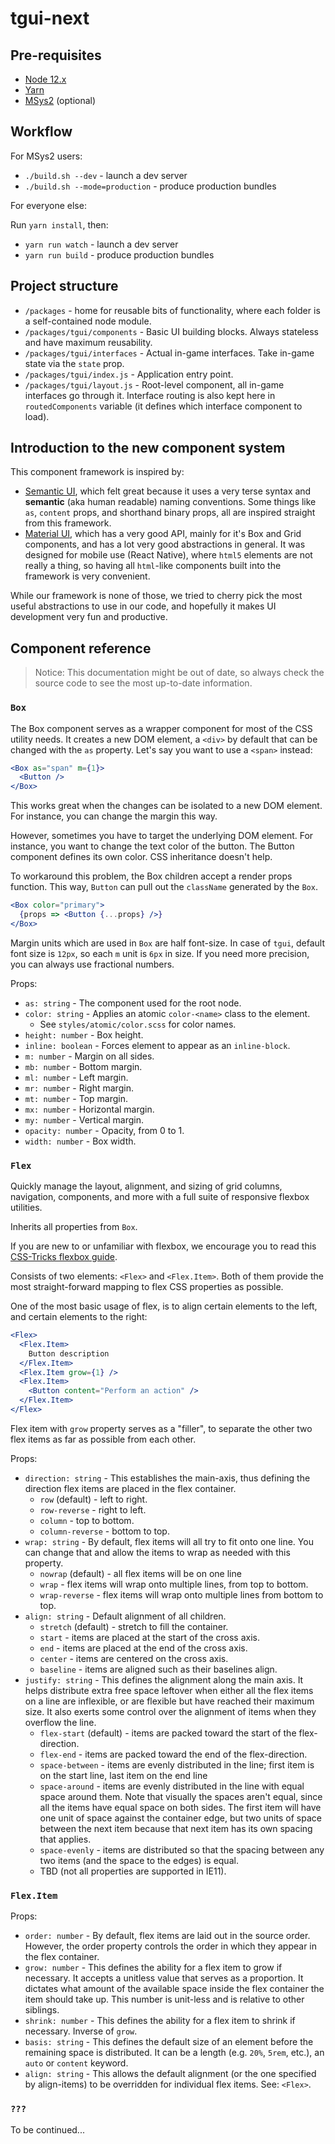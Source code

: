 # tgui-next

## Pre-requisites

- [Node 12.x](https://nodejs.org)
- [Yarn](https://yarnpkg.com)
- [MSys2](https://www.msys2.org/) (optional)

## Workflow

For MSys2 users:

- `./build.sh --dev` - launch a dev server
- `./build.sh --mode=production` - produce production bundles

For everyone else:

Run `yarn install`, then:

- `yarn run watch` - launch a dev server
- `yarn run build` - produce production bundles

## Project structure

- `/packages` - home for reusable bits of functionality, where each folder
is a self-contained node module.
- `/packages/tgui/components` - Basic UI building blocks. Always stateless
and have maximum reusability.
- `/packages/tgui/interfaces` - Actual in-game interfaces. Take in-game state
via the `state` prop.
- `/packages/tgui/index.js` - Application entry point.
- `/packages/tgui/layout.js` - Root-level component, all in-game interfaces
go through it. Interface routing is also kept here in `routedComponents`
variable (it defines which interface component to load).

## Introduction to the new component system

This component framework is inspired by:

- [Semantic UI](https://react.semantic-ui.com/), which felt great because it
uses a very terse syntax and **semantic** (aka human readable)
naming conventions. Some things like `as`, `content` props, and shorthand
binary props, all are inspired straight from this framework.
- [Material UI](https://material-ui.com/components/box/), which has a very
good API, mainly for it's Box and Grid components, and has a lot very good
abstractions in general. It was designed for mobile use (React Native),
where `html5` elements are not really a thing, so having all `html`-like
components built into the framework is very convenient.

While our framework is none of those, we tried to cherry pick the most useful
abstractions to use in our code, and hopefully it makes UI development very
fun and productive.

## Component reference

> Notice: This documentation might be out of date, so always check the source
> code to see the most up-to-date information.

### `Box`

The Box component serves as a wrapper component for most of the CSS utility
needs. It creates a new DOM element, a `<div>` by default that can be changed
with the `as` property. Let's say you want to use a `<span>` instead:

```jsx
<Box as="span" m={1}>
  <Button />
</Box>
```

This works great when the changes can be isolated to a new DOM element.
For instance, you can change the margin this way.

However, sometimes you have to target the underlying DOM element.
For instance, you want to change the text color of the button. The Button
component defines its own color. CSS inheritance doesn't help.

To workaround this problem, the Box children accept a render props function.
This way, `Button` can pull out the `className` generated by the `Box`.

```jsx
<Box color="primary">
  {props => <Button {...props} />}
</Box>
```

Margin units which are used in `Box` are half font-size. In case of `tgui`,
default font size is `12px`, so each `m` unit is `6px` in size. If you need
more precision, you can always use fractional numbers.

Props:

- `as: string` - The component used for the root node.
- `color: string` - Applies an atomic `color-<name>` class to the element.
  - See `styles/atomic/color.scss` for color names.
- `height: number` - Box height.
- `inline: boolean` - Forces element to appear as an `inline-block`.
- `m: number` - Margin on all sides.
- `mb: number` - Bottom margin.
- `ml: number` - Left margin.
- `mr: number` - Right margin.
- `mt: number` - Top margin.
- `mx: number` - Horizontal margin.
- `my: number` - Vertical margin.
- `opacity: number` - Opacity, from 0 to 1.
- `width: number` - Box width.

### `Flex`

Quickly manage the layout, alignment, and sizing of grid columns, navigation, components, and more with a full suite of responsive flexbox utilities.

Inherits all properties from `Box`.

If you are new to or unfamiliar with flexbox, we encourage you to read this
[CSS-Tricks flexbox guide](https://css-tricks.com/snippets/css/a-guide-to-flexbox/).

Consists of two elements: `<Flex>` and `<Flex.Item>`. Both of them provide
the most straight-forward mapping to flex CSS properties as possible.

One of the most basic usage of flex, is to align certain elements
to the left, and certain elements to the right:

```jsx
<Flex>
  <Flex.Item>
    Button description
  </Flex.Item>
  <Flex.Item grow={1} />
  <Flex.Item>
    <Button content="Perform an action" />
  </Flex.Item>
</Flex>
```

Flex item with `grow` property serves as a "filler", to separate the other
two flex items as far as possible from each other.

Props:

- `direction: string` - This establishes the main-axis, thus defining the
direction flex items are placed in the flex container.
  - `row` (default) - left to right.
  - `row-reverse` - right to left.
  - `column` - top to bottom.
  - `column-reverse` - bottom to top.
- `wrap: string` - By default, flex items will all try to fit onto one line.
You can change that and allow the items to wrap as needed with this property.
  - `nowrap` (default) - all flex items will be on one line
  - `wrap` - flex items will wrap onto multiple lines, from top to bottom.
  - `wrap-reverse` - flex items will wrap onto multiple lines from bottom to top.
- `align: string` - Default alignment of all children.
  - `stretch` (default) - stretch to fill the container.
  - `start` - items are placed at the start of the cross axis.
  - `end` - items are placed at the end of the cross axis.
  - `center` - items are centered on the cross axis.
  - `baseline` - items are aligned such as their baselines align.
- `justify: string` - This defines the alignment along the main axis.
It helps distribute extra free space leftover when either all the flex
items on a line are inflexible, or are flexible but have reached their
maximum size. It also exerts some control over the alignment of items
when they overflow the line.
  - `flex-start` (default) - items are packed toward the start of the
  flex-direction.
  - `flex-end` - items are packed toward the end of the flex-direction.
  - `space-between` - items are evenly distributed in the line; first item is
  on the start line, last item on the end line
  - `space-around` - items are evenly distributed in the line with equal space
  around them. Note that visually the spaces aren't equal, since all the items
  have equal space on both sides. The first item will have one unit of space
  against the container edge, but two units of space between the next item
  because that next item has its own spacing that applies.
  - `space-evenly` - items are distributed so that the spacing between any two
  items (and the space to the edges) is equal.
  - TBD (not all properties are supported in IE11).

### `Flex.Item`

Props:

- `order: number` - By default, flex items are laid out in the source order.
However, the order property controls the order in which they appear in the
flex container.
- `grow: number` - This defines the ability for a flex item to grow if
necessary. It accepts a unitless value that serves as a proportion. It
dictates what amount of the available space inside the flex container the
item should take up. This number is unit-less and is relative to other
siblings.
- `shrink: number` - This defines the ability for a flex item to shrink
if necessary. Inverse of `grow`.
- `basis: string` - This defines the default size of an element before the
remaining space is distributed. It can be a length (e.g. `20%`, `5rem`, etc.),
an `auto` or `content` keyword.
- `align: string` - This allows the default alignment (or the one specified by align-items) to be overridden for individual flex items. See: `<Flex>`.

### `???`

To be continued...
